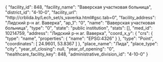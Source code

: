 {
    "facility_id": 848,
    "facility_name": "Ваверская участковая больница",
    "district_id": "4-10-0",
    "facility_url": "http:\/\/crblida.by\/Lech_set\/s_vaverka.html#gsc.tab=0",
    "facility_address": "Лидский р-н аг. Ваверка",
    "ap_1": "0",
    "name": "Ваверская участковая больница",
    "type": "0",
    "state": "public institution",
    "stats": [],
    "med_id": 10214759,
    "address": "Лидский р-н аг. Ваверка",
    "coord_x_y": {
        "crs": {
            "type": "name",
            "properties": {
                "name": "EPSG:4326"
            }
        },
        "type": "Point",
        "coordinates": [
            24.9601,
            53.8367
        ]
    },
    "place_name": "Лида",
    "place_type": "city",
    "year_of_closing": null,
    "year_of_opening": "0",
    "healthcare_facility_key": 848,
    "administrative_division_id": "4-10-0"
}